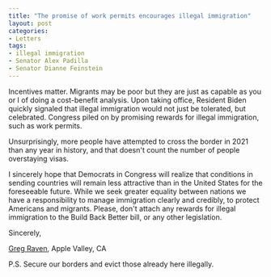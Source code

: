 ```yaml
---
title: "The promise of work permits encourages illegal immigration"
layout: post
categories:
- Letters
tags:
- illegal immigration
- Senator Alex Padilla
- Senator Dianne Feinstein
---
```


Incentives matter. Migrants may be poor but they are just as capable as you or I of doing a cost-benefit analysis. Upon taking office, Resident Biden quickly signaled that illegal immigration would not just be tolerated, but celebrated. Congress piled on by promising rewards for illegal immigration, such as work permits.

Unsurprisingly, more people have attempted to cross the border in 2021 than any year in history, and that doesn't count the number of people overstaying visas.

I sincerely hope that Democrats in Congress will realize that conditions in sending countries will remain less attractive than in the United States for the foreseeable future. While we seek greater equality between nations we have a responsibility to manage immigration clearly and credibly, to protect Americans and migrants. Please, don't attach any rewards for illegal immigration to the Build Back Better bill, or any other legislation.

Sincerely,

[Greg Raven](https://www.gregraven.org/), Apple Valley, CA

P.S. Secure our borders and evict those already here illegally.